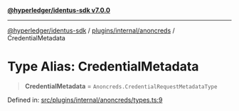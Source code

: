[**@hyperledger/identus-sdk v7.0.0**](../../../../README.md)

***

[@hyperledger/identus-sdk](../../../../README.md) / [plugins/internal/anoncreds](../README.md) / CredentialMetadata

# Type Alias: CredentialMetadata

> **CredentialMetadata** = `Anoncreds.CredentialRequestMetadataType`

Defined in: [src/plugins/internal/anoncreds/types.ts:9](https://github.com/hyperledger/identus-edge-agent-sdk-ts/blob/96423ee84b124a31ce63036d9d623d1cb73a13c2/src/plugins/internal/anoncreds/types.ts#L9)
